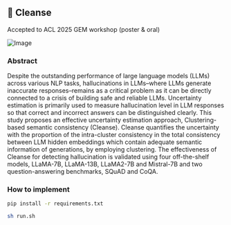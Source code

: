 ## 🧼 Cleanse

Accepted to ACL 2025 GEM workshop (poster & oral)

![Image](https://github.com/user-attachments/assets/d8d6e3b2-ee89-4119-b2f9-fc9859cf1c46)

### Abstract

Despite the outstanding performance of large language models (LLMs) across various NLP tasks, hallucinations in LLMs–where LLMs generate inaccurate responses–remains as a critical problem as it can be directly connected to a crisis of building safe and reliable LLMs. Uncertainty estimation is primarily used to measure hallucination level in LLM responses so that correct and incorrect answers can be distinguished clearly. This study proposes an effective uncertainty estimation approach, Clustering-based semantic consistency (Cleanse). Cleanse quantifies the uncertainty with the proportion of the intra-cluster consistency in the total consistency between LLM hidden embeddings which contain adequate semantic information of generations, by employing clustering. The effectiveness of Cleanse for detecting hallucination is validated using four off-the-shelf models, LLaMA-7B, LLaMA-13B, LLaMA2-7B and Mistral-7B and two question-answering benchmarks, SQuAD and CoQA.

### How to implement 

```bash
pip install -r requirements.txt
```

```bash
sh run.sh
```

